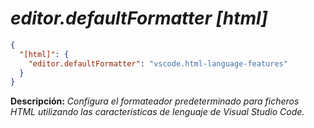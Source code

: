 <!-- Autor: Daniel Benjamin Perez Morales -->
<!-- GitHub: https://github.com/D4nitrix13 -->
<!-- GitLab: https://gitlab.com/D4nitrix13 -->
<!-- Correo electrónico: danielperezdev@proton.me -->

# ***editor.defaultFormatter [html]***

```json
{
  "[html]": {
    "editor.defaultFormatter": "vscode.html-language-features"
  }
}
```

**Descripción:** *Configura el formateador predeterminado para ficheros HTML utilizando las características de lenguaje de Visual Studio Code.*
